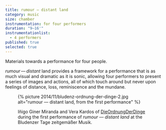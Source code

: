 ```yaml
---
title: rumour — distant land
category: music
size: chamber
instrumentation: for four performers
duration: "9–16'"
instrumentationlist:
  - 4 performers
published: true
selected: true
---
```


Materials towards a performance for four people.

*rumour — distant* land provides a framework for a performance that is as much visual and dramatic as it is sonic, allowing four performers to present a series of images and actions, all of which touch around but never upon feelings of distance, loss, reminiscence and the mundane.

<figure>
  {% picture 2014/11/bludenz-ordnung-der-dinge-2.jpg alt="rumour — distant land, from the first performance" %}

  <figcaption markdown="1">

  Iñigo Giner Miranda and Vera Kardos of [DieOrdnungDerDinge](http://www.dieordnungderdinge.com/) during the first performance of *rumour — distant land* at the Bludenzer Tage zeitgemäßer Musik.

  </figcaption>
</figure>
